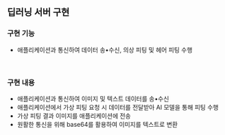 ##  딥러닝 서버 구현

###  구현 기능
- 애플리케이션과 통신하여 데이터 송•수신, 의상 피팅 및 헤어 피팅 수행

<br>

###  구현 내용
-	애플리케이션과 통신하여 이미지 및 텍스트 데이터를 송•수신
-	애플리케이션에서 가상 피팅 요청 시 데이터를 전달받아 AI 모델을 통해 피팅 수행
-	가상 피팅 결과 이미지를 애플리케이션에 전송
-	원활한 통신을 위해 base64를 활용하여 이미지를 텍스트로 변환
